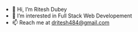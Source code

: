- 👋 Hi, I’m Ritesh Dubey
- 👀 I’m interested in Full Stack Web Developement
- 📫 Reach me at dritesh484@gmail.com

<!---
0xchikku/0xchikku is a ✨ special ✨ repository because its `README.md` (this file) appears on your GitHub profile.
You can click the Preview link to take a look at your changes.
--->
